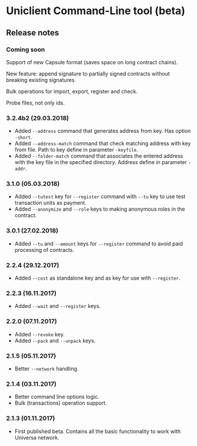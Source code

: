 Uniclient Command-Line tool (beta)
==================================
Release notes
-------------

### Coming soon

Support of new Capsule format (saves space on long contract chains).

New feature: append signature to partially signed contracts without breaking existing signatures.

Bulk operations for import, export, register and check.

Probe files, not only ids.

### 3.2.4b2 (29.03.2018)
* Added `--address` command that generates address from key. Has option `-short`.
* Added `--address-match` command that check matching address with key from file. Path to key define in parameter `-keyfile`.
* Added `--folder-match` command that associates the entered address with the key file in the specified directory. Address define in parameter `-addr`.

### 3.1.0 (05.03.2018)
* Added `--tutest` key for `--register` command with `--tu` key to use test transaction units as payment.
* Added `--anonymize` and `--role` keys to making anonymous roles in the contract.

### 3.0.1 (27.02.2018)
* Added `--tu` and `--amount` keys for `--register` command to avoid paid processing of contracts.

### 2.2.4 (29.12.2017)
* Added `--cost` as standalone key and as key for use with `--register`.

### 2.2.3 (16.11.2017)
* Added `--wait` and `--register` keys.

### 2.2.0 (07.11.2017)
* Added `--revoke` key.
* Added `--pack` and `--unpack` keys.

### 2.1.5 (05.11.2017)
* Better `--network` handling.

### 2.1.4 (03.11.2017)
* Better command line options logic.
* Bulk (transactions) operation support.

### 2.1.3 (01.11.2017)
* First published beta. Contains all the basic functionality to work with Universa network.